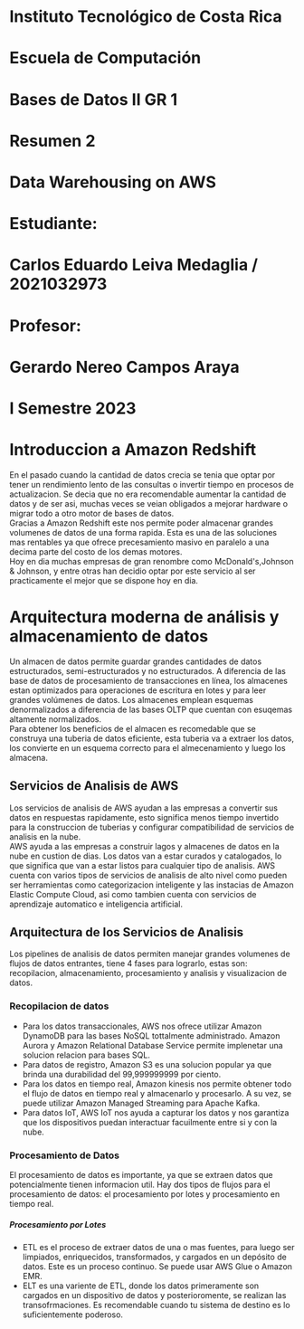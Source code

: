 [//]: # (Portada)
# Instituto Tecnológico de Costa Rica

# Escuela de Computación

# Bases de Datos II GR 1

# Resumen 2

# Data Warehousing on AWS

# Estudiante: 
# Carlos Eduardo Leiva Medaglia / 2021032973

# Profesor: 
# Gerardo Nereo Campos Araya

# I Semestre 2023
[//]: # (Dejo esto para que el siguiente texto inicie en una nueva pagina)
# 
# 
# 
# 
# 
# 
# 
# 
# 
# 
# 
# 
# 
# 
# 
# 
# 
# 
# 
# 
# 
# 
# Introduccion a Amazon Redshift
En el pasado cuando la cantidad de datos crecia se tenia que optar por tener un rendimiento lento de las consultas o invertir tiempo en procesos de actualizacion. Se decia que no era recomendable aumentar la cantidad de datos y de ser asi, muchas veces se veian obligados a mejorar hardware o migrar todo a otro motor de bases de datos.  
Gracias a Amazon Redshift este nos permite poder almacenar grandes volumenes de datos de una forma rapida. Esta es una de las soluciones mas rentables ya que ofrece precesamiento masivo en paralelo a una decima parte del costo de los demas motores.  
Hoy en dia muchas empresas de gran renombre como McDonald's,Johnson & Johnson, y entre otras han decidio optar por este servicio al ser practicamente el mejor que se dispone hoy en dia.  
# Arquitectura moderna de análisis y almacenamiento de datos  
Un almacen de datos permite guardar grandes cantidades de datos estructurados, semi-estructurados y no estructurados. A diferencia de las base de datos de procesamiento de transacciones en línea, los almacenes estan optimizados para operaciones de escritura en lotes y para leer grandes volúmenes de datos. Los almacenes emplean esquemas denormalizados a diferencia de las bases OLTP que cuentan con esuqemas altamente normalizados.  
Para obtener los beneficios de el almacen es recomedable que se construya una tuberia de datos eficiente, esta tuberia va a extraer los datos, los convierte en un esquema correcto para el almecenamiento y luego los almacena.
## Servicios de Analisis de AWS  
Los servicios de analisis de AWS ayudan a las empresas a convertir sus datos en respuestas rapidamente, esto significa menos tiempo invertido para la construccion de tuberias y configurar compatibilidad de servicios de analisis en la nube.  
AWS ayuda a las empresas a construir lagos y almacenes de datos en la nube en custion de dias. Los datos van a estar curados y catalogados, lo que significa que van a estar listos para cualquier tipo de analisis. AWS cuenta con varios tipos de servicios de analisis de alto nivel como pueden ser herramientas como categorizacion inteligente y las instacias de Amazon Elastic Compute Cloud, asi como tambien cuenta con servicios de aprendizaje automatico e inteligencia artificial.  
## Arquitectura de los Servicios de Analisis  
Los pipelines de analisis de datos permiten manejar grandes volumenes de flujos de datos entrantes, tiene 4 fases para lograrlo, estas son: recopilacion, almacenamiento, procesamiento y analisis y visualizacion de datos.
### Recopilacion de datos
- Para los datos transaccionales, AWS nos ofrece utilizar Amazon DynamoDB para las bases NoSQL tottalmente administrado. Amazon Aurora y Amazon Relational Database Service permite implenetar una solucion relacion para bases SQL.
- Para datos de registro, Amazon S3 es una solucion popular ya que brinda una durabilidad del 99,999999999 por ciento.
- Para los datos en tiempo real, Amazon kinesis nos permite obtener todo el flujo de datos en tiempo real y almacenarlo y procesarlo. A su vez, se puede utilizar Amazon Managed Streaming para Apache Kafka.
- Para datos IoT, AWS IoT nos ayuda a capturar los datos y nos garantiza que los dispositivos puedan interactuar facuilmente entre si y con la nube.  

### Procesamiento de Datos
El procesamiento de datos es importante, ya que se extraen datos que potencialmente tienen informacion util. Hay dos tipos de flujos para el procesamiento de datos: el procesamiento por lotes y procesamiento en tiempo real.
##### Procesamiento por Lotes
- ETL es el proceso de extraer datos de una o mas fuentes, para luego ser limpiados, enriquecidos, transformados, y cargados en un depósito de datos. Este es un proceso continuo. Se puede usar AWS Glue o Amazon EMR.
- ELT es una variente de ETL, donde los datos primeramente son cargados en un dispositivo de datos y posterioromente, se realizan las transofrmaciones. Es recomendable cuando tu sistema de destino es lo suficientemente poderoso.







